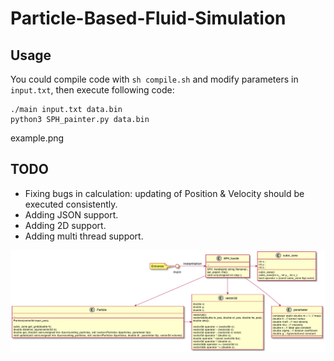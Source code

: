# Particle-Based-Fluid-Simulation

## Usage

You could compile code with `sh compile.sh` and modify parameters in `input.txt`, then execute following code:

```
./main input.txt data.bin
python3 SPH_painter.py data.bin
```

example.png

## TODO
- Fixing bugs in calculation: updating of Position & Velocity should be executed consistently.
- Adding JSON support.
- Adding 2D support.
- Adding multi thread support.

![Frame](Frame.png "Frame")